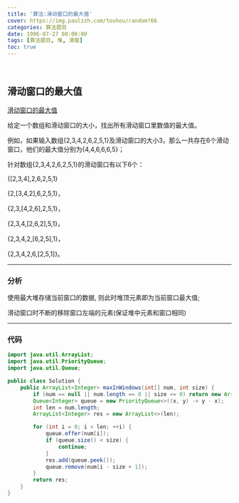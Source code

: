 ```yaml
---
title: '算法:滑动窗口的最大值'
cover: https://img.paulzzh.com/touhou/random?66
categories: 算法题目
date: 1996-07-27 08:00:00
tags: [算法题目, 堆, 滑窗]
toc: true
---
```


<br/>

<!--more-->

## 滑动窗口的最大值

[滑动窗口的最大值](https://www.nowcoder.com/practice/1624bc35a45c42c0bc17d17fa0cba788?tpId=13&tqId=11217&tPage=4&rp=1&ru=%2Fta%2Fcoding-interviews&qru=%2Fta%2Fcoding-interviews%2Fquestion-ranking)

给定一个数组和滑动窗口的大小，找出所有滑动窗口里数值的最大值。

例如，如果输入数组{2,3,4,2,6,2,5,1}及滑动窗口的大小3，那么一共存在6个滑动窗口，他们的最大值分别为{4,4,6,6,6,5}； 

针对数组{2,3,4,2,6,2,5,1}的滑动窗口有以下6个：

{[2,3,4],2,6,2,5,1}

{2,[3,4,2],6,2,5,1}，      

{2,3,[4,2,6],2,5,1}，      

{2,3,4,[2,6,2],5,1}， 

{2,3,4,2,[6,2,5],1}，      

{2,3,4,2,6,[2,5,1]}。

****

### 分析

使用最大堆存储当前窗口的数据, 则此时堆顶元素即为当前窗口最大值;

滑动窗口时不断的移除窗口左端的元素(保证堆中元素和窗口相同)

****

### 代码

```java
import java.util.ArrayList;
import java.util.PriorityQueue;
import java.util.Queue;

public class Solution {
    public ArrayList<Integer> maxInWindows(int[] num, int size) {
        if (num == null || num.length == 0 || size <= 0) return new ArrayList<>();
        Queue<Integer> queue = new PriorityQueue<>((x, y) -> y - x);
        int len = num.length;
        ArrayList<Integer> res = new ArrayList<>(len);

        for (int i = 0; i < len; ++i) {
            queue.offer(num[i]);
            if (queue.size() < size) {
                continue;
            }
            res.add(queue.peek());
            queue.remove(num[i - size + 1]);
        }
        return res;
    }
}
```

